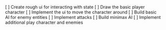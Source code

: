 [ ] Create rough ui for interacting with state
[ ] Draw the basic player character
[ ] Implement the ui to move the character around
[ ] Build basic AI for enemy entities
[ ] Implement attacks
[ ] Build minimax AI
[ ] Implement additional play character and enemies